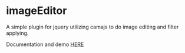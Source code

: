 # imageEditor
A simple plugin for jquery utilizing camajs to do image editing and filter applying.

Documentation and demo <a href="http://rithychhen.com/jquery/imageEditor">HERE</a>
